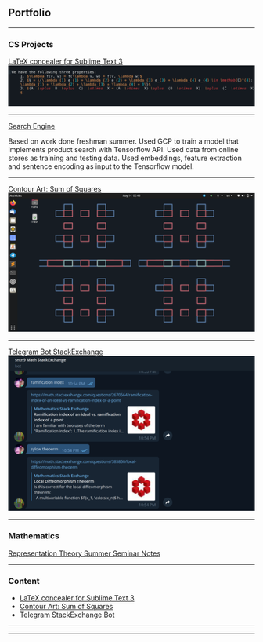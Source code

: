 ## Portfolio

---

### CS Projects  

[LaTeX concealer for Sublime Text 3](/LaTeX_conceal)
<img src="images/conceal_tex.gif?raw=true"/>

---
[Search Engine](/search)

Based on work done freshman summer. Used GCP to train a model that implements product search with Tensorflow API. Used data from online stores as training and testing data. Used embeddings, feature extraction and sentence encoding as input to the Tensorflow model.

---
[Contour Art: Sum of Squares](/SOS_wallpaper)
<img src="images/wallpaper_art_1.png?raw=true"/>

---
[Telegram Bot StackExchange](/telegram_bot)
<img src="images/telegram_bot.png?raw=true"/>

---
### Mathematics 
[Representation Theory Summer Seminar Notes](/pdf/rep_theory.pdf)

---

### Content

- [LaTeX concealer for Sublime Text 3](/LaTeX_conceal)
- [Contour Art: Sum of Squares](/SOS_wallpaper)
- [Telegram StackExchange Bot](/telegram_bot)


---


---

